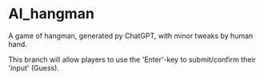 # AI_hangman
A game of hangman, generated py ChatGPT, with minor tweaks by human hand.

This branch will allow players to use the 'Enter'-key to submit/confirm their 'input' (Guess).
